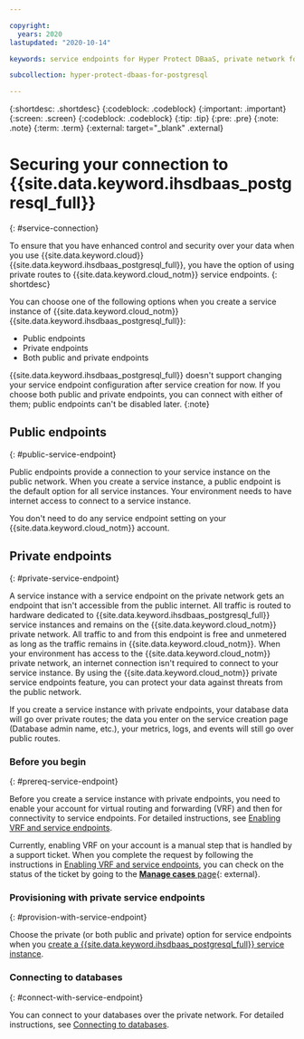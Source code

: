 ```yaml
---

copyright:
  years: 2020
lastupdated: "2020-10-14"

keywords: service endpoints for Hyper Protect DBaaS, private network for Hyper Protect DBaaS

subcollection: hyper-protect-dbaas-for-postgresql

---
```


{:shortdesc: .shortdesc}
{:codeblock: .codeblock}
{:important: .important}
{:screen: .screen}
{:codeblock: .codeblock}
{:tip: .tip}
{:pre: .pre}
{:note: .note}
{:term: .term}
{:external: target="_blank" .external}

# Securing your connection to {{site.data.keyword.ihsdbaas_postgresql_full}}
{: #service-connection}

To ensure that you have enhanced control and security over your data when you use {{site.data.keyword.cloud}} {{site.data.keyword.ihsdbaas_postgresql_full}}, you have the option of using private routes to {{site.data.keyword.cloud_notm}} service endpoints. 
{: shortdesc}

You can choose one of the following options when you create a service instance of {{site.data.keyword.cloud_notm}} {{site.data.keyword.ihsdbaas_postgresql_full}}:
- Public endpoints
- Private endpoints
- Both public and private endpoints

{{site.data.keyword.ihsdbaas_postgresql_full}} doesn't support changing your service endpoint configuration after service creation for now. If you choose both public and private endpoints, you can connect with either of them; public endpoints can't be disabled later.
{:note}

## Public endpoints
{: #public-service-endpoint}

Public endpoints provide a connection to your service instance on the public network. When you create a service instance, a public endpoint is the default option for all service instances. Your environment needs to have internet access to connect to a service instance.

You don't need to do any service endpoint setting on your {{site.data.keyword.cloud_notm}} account.

## Private endpoints
{: #private-service-endpoint}

A service instance with a service endpoint on the private network gets an endpoint that isn't accessible from the public internet. All traffic is routed to hardware dedicated to {{site.data.keyword.ihsdbaas_postgresql_full}} service instances and remains on the {{site.data.keyword.cloud_notm}} private network. All traffic to and from this endpoint is free and unmetered as long as the traffic remains in {{site.data.keyword.cloud_notm}}. When your environment has access to the {{site.data.keyword.cloud_notm}} private network, an internet connection isn't required to connect to your service instance. By using the {{site.data.keyword.cloud_notm}} private service endpoints feature, you can protect your data against threats from the public network. 

If you create a service instance with private endpoints, your database data will go over private routes; the data you enter on the service creation page (Database admin name, etc.), your metrics, logs, and events will still go over public routes.

### Before you begin
{: #prereq-service-endpoint}

Before you create a service instance with private endpoints, you need to enable your account for virtual routing and forwarding (VRF) and then for connectivity to service endpoints. For detailed instructions, see [Enabling VRF and service endpoints](/docs/account?topic=account-vrf-service-endpoint).

Currently, enabling VRF on your account is a manual step that is handled by a support ticket. When you complete the request by following the instructions in [Enabling VRF and service endpoints](/docs/account?topic=account-vrf-service-endpoint), you can check on the status of the ticket by going to the [**Manage cases** page](https://cloud.ibm.com/unifiedsupport/cases){: external}.

### Provisioning with private service endpoints
{: #provision-with-service-endpoint}

Choose the private (or both public and private) option for service endpoints when you [create a {{site.data.keyword.ihsdbaas_postgresql_full}} service instance](/docs/hyper-protect-dbaas-for-postgresql?topic=hyper-protect-dbaas-for-postgresql-create-service).

### Connecting to databases
{: #connect-with-service-endpoint}

You can connect to your databases over the private network. For detailed instructions, see [Connecting to databases](/docs/hyper-protect-dbaas-for-postgresql?topic=hyper-protect-dbaas-for-postgresql-gettingstarted#accessing-database-introduction).
